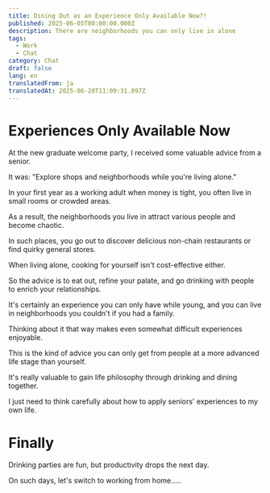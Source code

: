 ```yaml
---
title: Dining Out as an Experience Only Available Now?!
published: 2025-06-05T00:00:00.000Z
description: There are neighborhoods you can only live in alone
tags:
  - Work
  - Chat
category: Chat
draft: false
lang: en
translatedFrom: ja
translatedAt: 2025-06-28T11:09:31.097Z
---
```


# Experiences Only Available Now

At the new graduate welcome party, I received some valuable advice from a senior.

It was: "Explore shops and neighborhoods while you're living alone."

In your first year as a working adult when money is tight, you often live in small rooms or crowded areas.

As a result, the neighborhoods you live in attract various people and become chaotic.

In such places, you go out to discover delicious non-chain restaurants or find quirky general stores.

When living alone, cooking for yourself isn't cost-effective either.

So the advice is to eat out, refine your palate, and go drinking with people to enrich your relationships.

It's certainly an experience you can only have while young, and you can live in neighborhoods you couldn't if you had a family.

Thinking about it that way makes even somewhat difficult experiences enjoyable.

This is the kind of advice you can only get from people at a more advanced life stage than yourself.

It's really valuable to gain life philosophy through drinking and dining together.

I just need to think carefully about how to apply seniors' experiences to my own life.

# Finally

Drinking parties are fun, but productivity drops the next day.

On such days, let's switch to working from home.....
